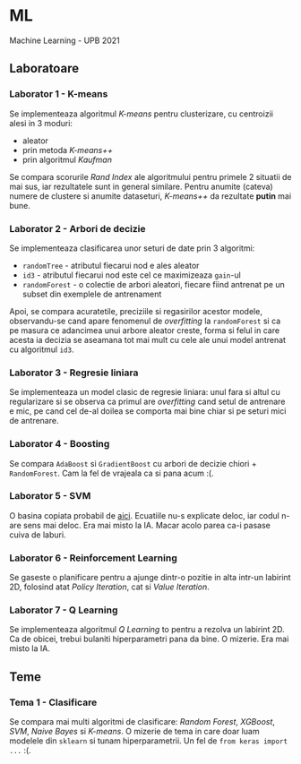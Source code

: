 # ML
Machine Learning - UPB 2021



## Laboratoare
### Laborator 1 - K-means
Se implementeaza algoritmul *K-means* pentru clusterizare, cu centroizii alesi
in 3 moduri:
- aleator
- prin metoda *K-means++*
- prin algoritmul *Kaufman*

Se compara scorurile *Rand Index* ale algoritmului pentru primele 2 situatii de
mai sus, iar rezultatele sunt in general similare. Pentru anumite (cateva)
numere de clustere si anumite dataseturi, *K-means++* da rezultate **putin** mai
bune.


### Laborator 2 - Arbori de decizie
Se implementeaza clasificarea unor seturi de date prin 3 algoritmi:
- `randomTree` - atributul fiecarui nod e ales aleator
- `id3` - atributul fiecarui nod este cel ce maximizeaza `gain`-ul
- `randomForest` - o colectie de arbori aleatori, fiecare fiind antrenat pe un
subset din exemplele de antrenament

Apoi, se compara acuratetile, preciziile si regasirilor acestor modele,
observandu-se cand apare fenomenul de *overfitting* la `randomForest` si ca
pe masura ce adancimea unui arbore aleator creste, forma si felul in care acesta
ia decizia se aseamana tot mai mult cu cele ale unui model antrenat cu
algoritmul `id3`.


### Laborator 3 - Regresie liniara
Se implementeaza un model clasic de regresie liniara: unul fara si altul cu
regularizare si se observa ca primul are *overfitting* cand setul de antrenare e
mic, pe cand cel de-al doilea se comporta mai bine chiar si pe seturi mici de
antrenare.


### Laborator 4 - Boosting
Se compara `AdaBoost` si `GradientBoost` cu arbori de decizie chiori +
`RandomForest`. Cam la fel de vrajeala ca si pana acum :(.


### Laborator 5 - SVM
O basina copiata probabil de
[aici](https://xavierbourretsicotte.github.io/SVM_implementation.html).
Ecuatiile nu-s explicate deloc, iar codul n-are sens mai deloc. Era mai misto la
IA. Macar acolo parea ca-i pasase cuiva de laburi.


### Laborator 6 - Reinforcement Learning
Se gaseste o planificare pentru a ajunge dintr-o pozitie in alta intr-un
labirint 2D, folosind atat *Policy Iteration*, cat si *Value Iteration*.


### Laborator 7 - Q Learning
Se implementeaza algoritmul *Q Learning* to pentru a rezolva un labirint 2D.
Ca de obicei, trebui bulaniti hiperparametri pana da bine. O mizerie. Era mai
misto la IA.



## Teme
### Tema 1 - Clasificare
Se compara mai multi algoritmi de clasificare: *Random Forest*, *XGBoost*,
*SVM*, *Naive Bayes* si *K-means*. O mizerie de tema in care doar luam modelele
din `sklearn` si tunam hiperparametrii. Un fel de `from keras import ...` :(.
